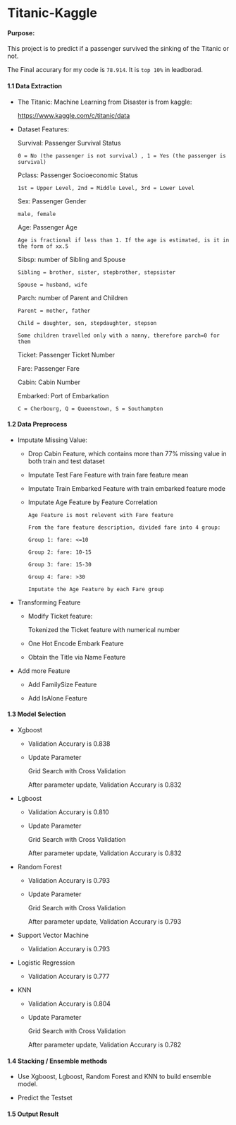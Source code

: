 # Titanic-Kaggle

#### Purpose:

This project is to predict if a passenger survived the sinking of the Titanic or not. 

The Final accurary for my code is `78.914`. It is `top 10%` in leadborad.

#### 1.1 Data Extraction
    
   * The Titanic: Machine Learning from Disaster is from kaggle:
   
        https://www.kaggle.com/c/titanic/data
        
   * Dataset Features:
   
        Survival: Passenger Survival Status
        
         0 = No (the passenger is not survival) , 1 = Yes (the passenger is survival)
        
        Pclass: Passenger Socioeconomic Status
        
         1st = Upper Level, 2nd = Middle Level, 3rd = Lower Level
        
        Sex: Passenger Gender
        
         male, female
        
        Age: Passenger Age
        
         Age is fractional if less than 1. If the age is estimated, is it in the form of xx.5
         
        Sibsp: number of Sibling and Spouse
        
         Sibling = brother, sister, stepbrother, stepsister
        
         Spouse = husband, wife

        Parch: number of Parent and Children
        
         Parent = mother, father
        
         Child = daughter, son, stepdaughter, stepson
         
         Some children travelled only with a nanny, therefore parch=0 for them
        
        Ticket: Passenger Ticket Number
        
        Fare: Passenger Fare
        
        Cabin: Cabin Number
        
        Embarked: Port of Embarkation
        
         C = Cherbourg, Q = Queenstown, S = Southampton
        
        
#### 1.2 Data Preprocess

   * Imputate Missing Value:
        
        * Drop Cabin Feature, which contains more than 77% missing value in both train and test dataset
        
        * Imputate Test Fare Feature with train fare feature mean
        
        * Imputate Train Embarked Feature with train embarked feature mode
        
        * Imputate Age Feature by Feature Correlation
        
              Age Feature is most relevent with Fare feature 
            
              From the fare feature description, divided fare into 4 group:

              Group 1: fare: <=10
            
              Group 2: fare: 10-15
            
              Group 3: fare: 15-30
            
              Group 4: fare: >30
              
              Imputate the Age Feature by each Fare group
   
   * Transforming Feature
   
        * Modify Ticket feature:
   
            Tokenized the Ticket feature with numerical number
    
        * One Hot Encode Embark Feature
        
        * Obtain the Title via Name Feature
        
   * Add more Feature
        
        * Add FamilySize Feature
        
        * Add IsAlone Feature
  
#### 1.3 Model Selection

   * Xgboost
   
        * Validation Accurary is 0.838
        
        * Update Parameter
        
            Grid Search with Cross Validation
            
            After parameter update, Validation Accurary is 0.832 
    
   * Lgboost
   
        * Validation Accurary is 0.810
        
        * Update Parameter
        
            Grid Search with Cross Validation
            
            After parameter update, Validation Accurary is 0.832 
   
   * Random Forest
   
        * Validation Accurary is 0.793
        
        * Update Parameter
        
            Grid Search with Cross Validation
            
            After parameter update, Validation Accurary is 0.793
   
   * Support Vector Machine
        
        * Validation Accurary is 0.793
        
   * Logistic Regression
   
        * Validation Accurary is 0.777
   
   * KNN
        
        * Validation Accurary is 0.804
        
        * Update Parameter
        
            Grid Search with Cross Validation
            
            After parameter update, Validation Accurary is 0.782
   
   
#### 1.4 Stacking / Ensemble methods
   
   * Use Xgboost, Lgboost, Random Forest and KNN to build ensemble model.
   
   * Predict the Testset
   
#### 1.5 Output Result
